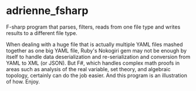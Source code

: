 adrienne_fsharp
===============

F-sharp program that parses, filters, reads from one file type and writes results to a different file type.

When dealing with a huge file that is actually multiple YAML files mashed together as one big YAML file, Ruby's Nokogiri gem may not be enough by itself to handle data deserialization and re-serialization and conversion from YAML to XML (or JSON). But F#, which handles complex math proofs in areas such as analysis of the real variable, set theory, and algebraic topology, certainly can do the job easier. And this program is an illustration of how. Enjoy.


